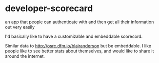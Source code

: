 developer-scorecard
===================

an app that people can authenticate with and then get all their information out very easily

I'd basically like to have a customizable and embeddable scorecord.

Similar data to http://osrc.dfm.io/blairanderson but be embeddable. I like people like to see better stats about themselves, and would like to share it around the internet. 

